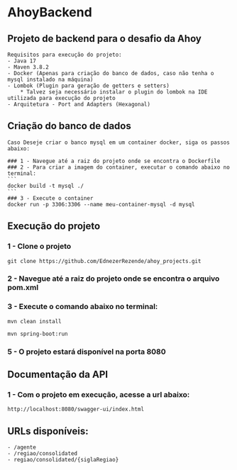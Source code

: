 # AhoyBackend

## Projeto de backend para o desafio da Ahoy
    Requisitos para execução do projeto:
    - Java 17
    - Maven 3.8.2
    - Docker (Apenas para criação do banco de dados, caso não tenha o mysql instalado na máquina)
    - Lombok (Plugin para geração de getters e setters)
        * Talvez seja necessário instalar o plugin do lombok na IDE utilizada para execução do projeto
    - Arquitetura - Port and Adapters (Hexagonal)

## Criação do banco de dados

    Caso Deseje criar o banco mysql em um container docker, siga os passos abaixo:

    ### 1 - Navegue até a raiz do projeto onde se encontra o Dockerfile
    ### 2 - Para criar a imagem do container, executar o comando abaixo no terminal:
    ```
    docker build -t mysql ./
    ```
    ### 3 - Execute o container
    docker run -p 3306:3306 --name meu-container-mysql -d mysql


## Execução do projeto
### 1 - Clone o projeto
    git clone https://github.com/EdnezerRezende/ahoy_projects.git
### 2 - Navegue até a raiz do projeto onde se encontra o arquivo pom.xml
### 3 - Execute o comando abaixo no terminal:
```
mvn clean install
```
```
mvn spring-boot:run
```
### 5 - O projeto estará disponível na porta 8080

## Documentação da API
### 1 - Com o projeto em execução, acesse a url abaixo:
```
http://localhost:8080/swagger-ui/index.html
```
## URLs disponíveis:
    - /agente
    - /regiao/consolidated
    - regiao/consolidated/{siglaRegiao}

